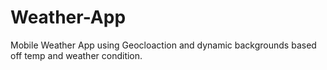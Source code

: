 # Weather-App
Mobile Weather App using Geocloaction and dynamic backgrounds based off temp and weather condition.

